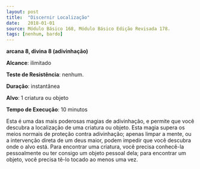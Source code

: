 ```yaml
---
layout: post
title:  "Discernir Localização"
date:   2018-01-01
source: Módulo Básico 168, Módulo Básico Edição Revisada 178.
tags: [nenhum, bardo]
---
```


**arcana 8, divina 8 (adivinhação)**

**Alcance**: ilimitado

**Teste de Resistência**: nenhum.

**Duração**: instantânea

**Alvo**: 1 criatura ou objeto

**Tempo de Execução**: 10 minutos

Esta é uma das mais poderosas magias de adivinhação, e permite que você descubra a localização de uma criatura ou objeto. Esta magia supera os meios normais de proteção contra adivinhação; apenas limpar a mente, ou a intervenção direta de um deus maior, podem impedir que você descubra onde o alvo está.
Para encontrar uma criatura, você precisa conhecê-la pessoalmente ou ter consigo um objeto pessoal dela; para encontrar um objeto, você precisa tê-lo tocado ao menos uma vez.
